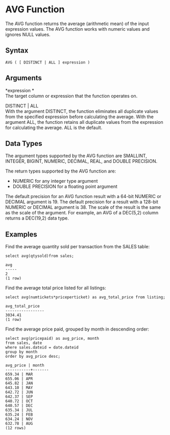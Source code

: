 # AVG Function<a name="r_AVG"></a>

 The AVG function returns the average \(arithmetic mean\) of the input expression values\. The AVG function works with numeric values and ignores NULL values\.

## Syntax<a name="r_AVG-synopsis"></a>

```
AVG ( [ DISTINCT | ALL ] expression )
```

## Arguments<a name="r_AVG-arguments"></a>

 *expression *   
The target column or expression that the function operates on\.

DISTINCT \| ALL   
With the argument DISTINCT, the function eliminates all duplicate values from the specified expression before calculating the average\. With the argument ALL, the function retains all duplicate values from the expression for calculating the average\. ALL is the default\.

## Data Types<a name="r_AVG-data-types"></a>

 The argument types supported by the AVG function are SMALLINT, INTEGER, BIGINT, NUMERIC, DECIMAL, REAL, and DOUBLE PRECISION\.

The return types supported by the AVG function are: 
+ NUMERIC for any integer type argument
+ DOUBLE PRECISION for a floating point argument

The default precision for an AVG function result with a 64\-bit NUMERIC or DECIMAL argument is 19\. The default precision for a result with a 128\-bit NUMERIC or DECIMAL argument is 38\. The scale of the result is the same as the scale of the argument\. For example, an AVG of a DEC\(5,2\) column returns a DEC\(19,2\) data type\.

## Examples<a name="r_AVG-examples"></a>

Find the average quantity sold per transaction from the SALES table: 

```
select avg(qtysold)from sales;

avg
-----
2
(1 row)
```

Find the average total price listed for all listings: 

```
select avg(numtickets*priceperticket) as avg_total_price from listing;

avg_total_price
-----------------
3034.41
(1 row)
```

Find the average price paid, grouped by month in descending order: 

```
select avg(pricepaid) as avg_price, month 
from sales, date
where sales.dateid = date.dateid
group by month
order by avg_price desc;

avg_price | month
-----------+-------
659.34 | MAR
655.06 | APR
645.82 | JAN
643.10 | MAY
642.72 | JUN
642.37 | SEP
640.72 | OCT
640.57 | DEC
635.34 | JUL
635.24 | FEB
634.24 | NOV
632.78 | AUG
(12 rows)
```